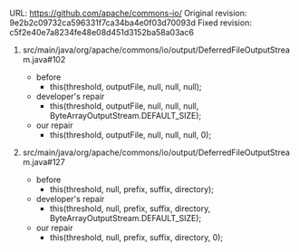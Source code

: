 URL: https://github.com/apache/commons-io/
Original revision: 9e2b2c09732ca596331f7ca34ba4e0f03d70093d
Fixed revision: c5f2e40e7a8234fe48e08d451d3152ba58a03ac6

1. src/main/java/org/apache/commons/io/output/DeferredFileOutputStream.java#102
   - before
      - this(threshold, outputFile, null, null, null);
   - developer's repair
      - this(threshold, outputFile, null, null, null, ByteArrayOutputStream.DEFAULT_SIZE);
   - our repair 
      - this(threshold, outputFile, null, null, null, 0);

2. src/main/java/org/apache/commons/io/output/DeferredFileOutputStream.java#127
   - before
      - this(threshold, null, prefix, suffix, directory);
   - developer's repair
      - this(threshold, null, prefix, suffix, directory, ByteArrayOutputStream.DEFAULT_SIZE);
   - our repair 
      - this(threshold, null, prefix, suffix, directory, 0);
